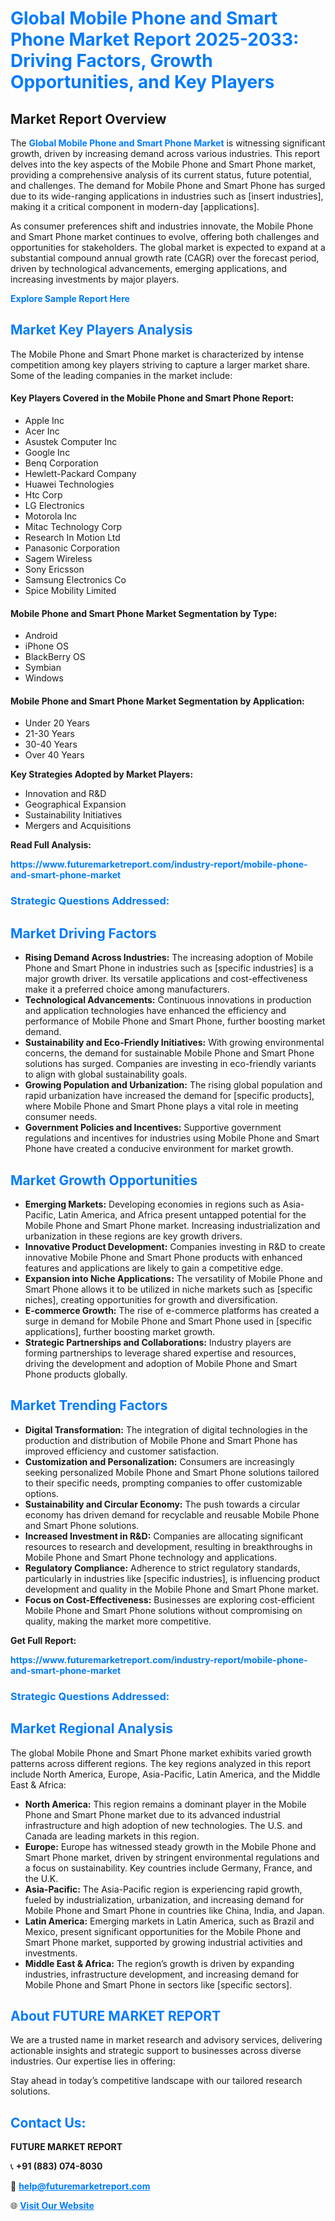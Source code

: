 <h1 style="color: #007BFF;">Global Mobile Phone and Smart Phone Market Report 2025-2033: Driving Factors, Growth Opportunities, and Key Players</h1>

<section id="overview">
<h2>Market Report Overview</h2>
<p>The <a href="https://www.futuremarketreport.com/industry-report/mobile-phone-and-smart-phone-market" style="color: #007BFF; text-decoration: none;"><strong>Global Mobile Phone and Smart Phone Market</strong></a> is witnessing significant growth, driven by increasing demand across various industries. This report delves into the key aspects of the Mobile Phone and Smart Phone market, providing a comprehensive analysis of its current status, future potential, and challenges. The demand for Mobile Phone and Smart Phone has surged due to its wide-ranging applications in industries such as [insert industries], making it a critical component in modern-day [applications].</p>
<p>As consumer preferences shift and industries innovate, the Mobile Phone and Smart Phone market continues to evolve, offering both challenges and opportunities for stakeholders. The global market is expected to expand at a substantial compound annual growth rate (CAGR) over the forecast period, driven by technological advancements, emerging applications, and increasing investments by major players.</p>
</section>

<section id="overview">
<p><a href="https://www.futuremarketreport.com/request-sample/reportId=84583" style="color: #007BFF; text-decoration: none;"><strong>Explore Sample Report Here</strong></a></p>
</section>

<section id="key-players">
<h2 style="color: #007BFF;">Market Key Players Analysis</h2>
<p>The Mobile Phone and Smart Phone market is characterized by intense competition among key players striving to capture a larger market share. Some of the leading companies in the market include:</p>
<h4>Key Players Covered in the Mobile Phone and Smart Phone Report:</h4>
<ul><li>Apple Inc</li><li>Acer Inc</li><li>Asustek Computer Inc</li><li>Google Inc</li><li>Benq Corporation</li><li>Hewlett-Packard Company</li><li>Huawei Technologies</li><li>Htc Corp</li><li>LG Electronics</li><li>Motorola Inc</li><li>Mitac Technology Corp</li><li>Research In Motion Ltd</li><li>Panasonic Corporation</li><li>Sagem Wireless</li><li>Sony Ericsson</li><li>Samsung Electronics Co</li><li>Spice Mobility Limited</li></ul>
<h4>Mobile Phone and Smart Phone Market Segmentation by Type:</h4>
<ul><li>Android</li><li>iPhone OS</li><li>BlackBerry OS</li><li>Symbian</li><li>Windows</li></ul>

<h4>Mobile Phone and Smart Phone Market Segmentation by Application:</h4>
<ul><li>Under 20 Years</li><li>21-30 Years</li><li>30-40 Years</li><li>Over 40 Years</li></ul>
<p><strong>Key Strategies Adopted by Market Players:</strong></p>
<ul>
<li>Innovation and R&D</li>
<li>Geographical Expansion</li>
<li>Sustainability Initiatives</li>
<li>Mergers and Acquisitions</li>
</ul>
</section>

<section>
<p><strong>Read Full Analysis: </strong></p><a href="https://www.futuremarketreport.com/industry-report/mobile-phone-and-smart-phone-market" style="color: #007BFF; text-decoration: none;"><strong>https://www.futuremarketreport.com/industry-report/mobile-phone-and-smart-phone-market</strong></a>
<h3 style="color: #007BFF;">Strategic Questions Addressed:</h3>
</section>

<section id="driving-factors">
<h2 style="color: #007BFF;">Market Driving Factors</h2>
<ul>
<li><strong>Rising Demand Across Industries:</strong> The increasing adoption of Mobile Phone and Smart Phone in industries such as [specific industries] is a major growth driver. Its versatile applications and cost-effectiveness make it a preferred choice among manufacturers.</li>
<li><strong>Technological Advancements:</strong> Continuous innovations in production and application technologies have enhanced the efficiency and performance of Mobile Phone and Smart Phone, further boosting market demand.</li>
<li><strong>Sustainability and Eco-Friendly Initiatives:</strong> With growing environmental concerns, the demand for sustainable Mobile Phone and Smart Phone solutions has surged. Companies are investing in eco-friendly variants to align with global sustainability goals.</li>
<li><strong>Growing Population and Urbanization:</strong> The rising global population and rapid urbanization have increased the demand for [specific products], where Mobile Phone and Smart Phone plays a vital role in meeting consumer needs.</li>
<li><strong>Government Policies and Incentives:</strong> Supportive government regulations and incentives for industries using Mobile Phone and Smart Phone have created a conducive environment for market growth.</li>
</ul>
</section>

<section id="growth-opportunities">
<h2 style="color: #007BFF;">Market Growth Opportunities</h2>
<ul>
<li><strong>Emerging Markets:</strong> Developing economies in regions such as Asia-Pacific, Latin America, and Africa present untapped potential for the Mobile Phone and Smart Phone market. Increasing industrialization and urbanization in these regions are key growth drivers.</li>
<li><strong>Innovative Product Development:</strong> Companies investing in R&D to create innovative Mobile Phone and Smart Phone products with enhanced features and applications are likely to gain a competitive edge.</li>
<li><strong>Expansion into Niche Applications:</strong> The versatility of Mobile Phone and Smart Phone allows it to be utilized in niche markets such as [specific niches], creating opportunities for growth and diversification.</li>
<li><strong>E-commerce Growth:</strong> The rise of e-commerce platforms has created a surge in demand for Mobile Phone and Smart Phone used in [specific applications], further boosting market growth.</li>
<li><strong>Strategic Partnerships and Collaborations:</strong> Industry players are forming partnerships to leverage shared expertise and resources, driving the development and adoption of Mobile Phone and Smart Phone products globally.</li>
</ul>
</section>

<section id="trending-factors">
<h2 style="color: #007BFF;">Market Trending Factors</h2>
<ul>
<li><strong>Digital Transformation:</strong> The integration of digital technologies in the production and distribution of Mobile Phone and Smart Phone has improved efficiency and customer satisfaction.</li>
<li><strong>Customization and Personalization:</strong> Consumers are increasingly seeking personalized Mobile Phone and Smart Phone solutions tailored to their specific needs, prompting companies to offer customizable options.</li>
<li><strong>Sustainability and Circular Economy:</strong> The push towards a circular economy has driven demand for recyclable and reusable Mobile Phone and Smart Phone solutions.</li>
<li><strong>Increased Investment in R&D:</strong> Companies are allocating significant resources to research and development, resulting in breakthroughs in Mobile Phone and Smart Phone technology and applications.</li>
<li><strong>Regulatory Compliance:</strong> Adherence to strict regulatory standards, particularly in industries like [specific industries], is influencing product development and quality in the Mobile Phone and Smart Phone market.</li>
<li><strong>Focus on Cost-Effectiveness:</strong> Businesses are exploring cost-efficient Mobile Phone and Smart Phone solutions without compromising on quality, making the market more competitive.</li>
</ul>
</section>

<section>
<p><strong>Get Full Report: </strong></p><a href="https://www.futuremarketreport.com/industry-report/mobile-phone-and-smart-phone-market" style="color: #007BFF; text-decoration: none;"><strong>https://www.futuremarketreport.com/industry-report/mobile-phone-and-smart-phone-market</strong></a>
<h3 style="color: #007BFF;">Strategic Questions Addressed:</h3>
</section>


<section id="regional-analysis">
<h2 style="color: #007BFF;">Market Regional Analysis</h2>
<p>The global Mobile Phone and Smart Phone market exhibits varied growth patterns across different regions. The key regions analyzed in this report include North America, Europe, Asia-Pacific, Latin America, and the Middle East & Africa:</p>
<ul>
<li><strong>North America:</strong> This region remains a dominant player in the Mobile Phone and Smart Phone market due to its advanced industrial infrastructure and high adoption of new technologies. The U.S. and Canada are leading markets in this region.</li>
<li><strong>Europe:</strong> Europe has witnessed steady growth in the Mobile Phone and Smart Phone market, driven by stringent environmental regulations and a focus on sustainability. Key countries include Germany, France, and the U.K.</li>
<li><strong>Asia-Pacific:</strong> The Asia-Pacific region is experiencing rapid growth, fueled by industrialization, urbanization, and increasing demand for Mobile Phone and Smart Phone in countries like China, India, and Japan.</li>
<li><strong>Latin America:</strong> Emerging markets in Latin America, such as Brazil and Mexico, present significant opportunities for the Mobile Phone and Smart Phone market, supported by growing industrial activities and investments.</li>
<li><strong>Middle East & Africa:</strong> The region’s growth is driven by expanding industries, infrastructure development, and increasing demand for Mobile Phone and Smart Phone in sectors like [specific sectors].</li>
</ul>
</section>

<footer>
<h2 style="color: #007BFF;">About FUTURE MARKET REPORT</h2>
<p>We are a trusted name in market research and advisory services, delivering actionable insights and strategic support to businesses across diverse industries. Our expertise lies in offering:</p>

<p>Stay ahead in today’s competitive landscape with our tailored research solutions.</p>

<h2 style="color: #007BFF;">Contact Us:</h2>
<p><strong>FUTURE MARKET REPORT</strong></p>
<p>📞 <strong>+91 (883) 074-8030</strong></p>
<p>📧 <strong><a href="mailto:help@futuremarketreport.com" style="color: #007BFF;">help@futuremarketreport.com</a></strong></p>
<p>🌐 <strong><a href="https://www.futuremarketreport.com/" style="color: #007BFF;">Visit Our Website</a></strong></p>
</footer>